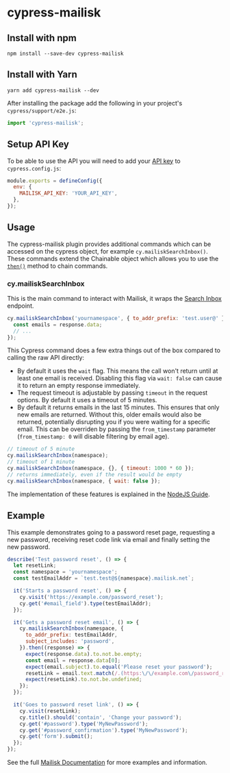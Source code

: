 # cypress-mailisk

## Install with npm

```shell
npm install --save-dev cypress-mailisk
```

## Install with Yarn

```shell
yarn add cypress-mailisk --dev
```

After installing the package add the following in your project's `cypress/support/e2e.js`:

```js
import 'cypress-mailisk';
```

## Setup API Key

To be able to use the API you will need to add your [API key](http://docs.mailisk.com/#getting-your-api-key) to `cypress.config.js`:

```js
module.exports = defineConfig({
  env: {
    MAILISK_API_KEY: 'YOUR_API_KEY',
  },
});
```

## Usage

The cypress-mailisk plugin provides additional commands which can be accessed on the cypress object, for example `cy.mailiskSearchInbox()`. These commands extend the Chainable object which allows you to use the [`then()`](https://docs.cypress.io/api/commands/then#Usage) method to chain commands.

### cy.mailiskSearchInbox

This is the main command to interact with Mailisk, it wraps the [Search Inbox](/api-reference/search-inbox) endpoint.

```js
cy.mailiskSearchInbox('yournamespace', { to_addr_prefix: 'test.user@' }).then((response) => {
  const emails = response.data;
  // ...
});
```

This Cypress command does a few extra things out of the box compared to calling the raw API directly:

- By default it uses the `wait` flag. This means the call won't return until at least one email is received. Disabling this flag via `wait: false` can cause it to return an empty response immediately.
- The request timeout is adjustable by passing `timeout` in the request options. By default it uses a timeout of 5 minutes.
- By default it returns emails in the last 15 minutes. This ensures that only new emails are returned. Without this, older emails would also be returned, potentially disrupting you if you were waiting for a specific email. This can be overriden by passing the `from_timestamp` parameter (`from_timestamp: 0` will disable filtering by email age).

```js
// timeout of 5 minute
cy.mailiskSearchInbox(namespace);
// timeout of 1 minute
cy.mailiskSearchInbox(namespace, {}, { timeout: 1000 * 60 });
// returns immediately, even if the result would be empty
cy.mailiskSearchInbox(namespace, { wait: false });
```

The implementation of these features is explained in the [NodeJS Guide](/guides/nodejs).

## Example

This example demonstrates going to a password reset page, requesting a new password, receiving reset code link via email and finally setting the new password.

```js
describe('Test password reset', () => {
  let resetLink;
  const namespace = 'yournamespace';
  const testEmailAddr = `test.test@${namespace}.mailisk.net`;

  it('Starts a password reset', () => {
    cy.visit('https://example.com/password_reset');
    cy.get('#email_field').type(testEmailAddr);
  });

  it('Gets a password reset email', () => {
    cy.mailiskSearchInbox(namespace, {
      to_addr_prefix: testEmailAddr,
      subject_includes: 'password',
    }).then((response) => {
      expect(response.data).to.not.be.empty;
      const email = response.data[0];
      expect(email.subject).to.equal('Please reset your password');
      resetLink = email.text.match(/.(https:\/\/example.com\/password_reset\/.*)>\n*/)[1];
      expect(resetLink).to.not.be.undefined;
    });
  });

  it('Goes to password reset link', () => {
    cy.visit(resetLink);
    cy.title().should('contain', 'Change your password');
    cy.get('#password').type('MyNewPassword');
    cy.get('#password_confirmation').type('MyNewPassword');
    cy.get('form').submit();
  });
});
```

See the full [Mailisk Documentation](https://docs.mailisk.com) for more examples and information.
